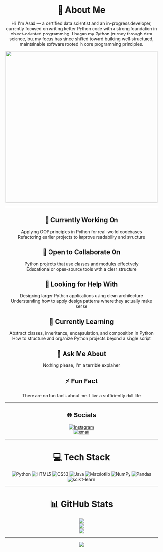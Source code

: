 <div align="center">

# 👋 About Me

Hi, I'm Asad — a certified data scientist and an in-progress developer, currently focused on writing better Python code with a strong foundation in object-oriented programming.
I began my Python journey through data science, but my focus has since shifted toward building well-structured, maintainable software rooted in core programming principles.

<div align="center">
  <img src="https://media1.giphy.com/media/v1.Y2lkPTc5MGI3NjExaHZjNmwxbjdzN2t3NW5yZTBicGV6NWtwNXVucWx5NDVqcHhzb2NnNyZlcD12MV9pbnRlcm5hbF9naWZfYnlfaWQmY3Q9Zw/JqmupuTVZYaQX5s094/giphy.gif" width="500"/>
</div>


---

## 🔭 Currently Working On
Applying OOP principles in Python for real-world codebases  
Refactoring earlier projects to improve readability and structure

## 👯 Open to Collaborate On
Python projects that use classes and modules effectively  
Educational or open-source tools with a clear structure

## 🤝 Looking for Help With
Designing larger Python applications using clean architecture  
Understanding how to apply design patterns where they actually make sense

## 🌱 Currently Learning
Abstract classes, inheritance, encapsulation, and composition in Python  
How to structure and organize Python projects beyond a single script

## 💬 Ask Me About
Nothing please, I'm a terrible explainer

## ⚡ Fun Fact
There are no fun facts about me. I live a sufficiently dull life

---

## 🌐 Socials  
[![Instagram](https://img.shields.io/badge/Instagram-%23E4405F.svg?logo=Instagram&logoColor=white)](https://instagram.com/muhammadasad.k_)  
[![email](https://img.shields.io/badge/Email-D14836?logo=gmail&logoColor=white)](mailto:muhammadasadk42@gmail.com) 

---

# 💻 Tech Stack  
![Python](https://img.shields.io/badge/python-3670A0?style=plastic&logo=python&logoColor=ffdd54) 
![HTML5](https://img.shields.io/badge/html5-%23E34F26.svg?style=plastic&logo=html5&logoColor=white) 
![CSS3](https://img.shields.io/badge/css3-%231572B6.svg?style=plastic&logo=css3&logoColor=white) 
![Java](https://img.shields.io/badge/java-%23ED8B00.svg?style=plastic&logo=openjdk&logoColor=white) 
![Matplotlib](https://img.shields.io/badge/Matplotlib-%23ffffff.svg?style=plastic&logo=Matplotlib&logoColor=black) 
![NumPy](https://img.shields.io/badge/numpy-%23013243.svg?style=plastic&logo=numpy&logoColor=white) 
![Pandas](https://img.shields.io/badge/pandas-%23150458.svg?style=plastic&logo=pandas&logoColor=white) 
![scikit-learn](https://img.shields.io/badge/scikit--learn-%23F7931E.svg?style=plastic&logo=scikit-learn&logoColor=white)

---

# 📊 GitHub Stats  
![](https://github-readme-stats.vercel.app/api?username=Asad101001&theme=shadow_green&hide_border=false&include_all_commits=false&count_private=true)<br/>
![](https://nirzak-streak-stats.vercel.app/?user=Asad101001&theme=shadow_green&hide_border=false)<br/>
![](https://github-readme-stats.vercel.app/api/top-langs/?username=Asad101001&theme=shadow_green&hide_border=false&include_all_commits=false&count_private=true&layout=compact)

---


[![](https://visitcount.itsvg.in/api?id=Asad101001&icon=3&color=3)](https://visitcount.itsvg.in)

</div>

